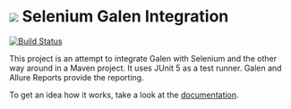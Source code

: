 <img src="https://wcm.io/images/favicon-16@2x.png"/> Selenium Galen Integration
==========================
[![Build Status](https://travis-ci.com/wcm-io-qa/wcm-io-qa-galenium.png?branch=develop)](https://travis-ci.com/wcm-io-qa/wcm-io-qa-galenium)

This project is an attempt to integrate Galen with Selenium and the other way around in a Maven project. It uses JUnit 5 as a test runner. Galen and Allure Reports provide the reporting.

To get an idea how it works, take a look at the [documentation].


[documentation]: https://qa.wcm.io/galenium/
